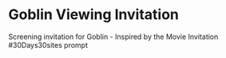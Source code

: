 # Goblin Viewing Invitation
Screening invitation for Goblin - Inspired by the Movie Invitation #30Days30sites prompt
